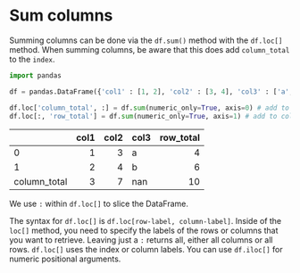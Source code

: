 # Sum columns

Summing columns can be done via the `df.sum()` method with the `df.loc[]` method. When summing columns, be aware that this does add `column_total` to the `index`.

```python
import pandas

df = pandas.DataFrame({'col1' : [1, 2], 'col2' : [3, 4], 'col3' : ['a', 'b']})

df.loc['column_total', :] = df.sum(numeric_only=True, axis=0) # add to row index, sum all the columns
df.loc[:, 'row_total'] = df.sum(numeric_only=True, axis=1) # add to column index, sum all the rows
```

|              |   col1 |   col2 | col3   |   row_total |
|:-------------|-------:|-------:|:-------|------------:|
| 0            |      1 |      3 | a      |           4 |
| 1            |      2 |      4 | b      |           6 |
| column_total |      3 |      7 | nan    |          10 |

We use `:` within `df.loc[]` to slice the DataFrame.

The syntax for `df.loc[]` is `df.loc[row-label, column-label]`. Inside of the `loc[]` method, you need to specify the labels of the rows or columns that you want to retrieve. Leaving just a `:` returns all, either all columns or all rows. `df.loc[]` uses the index or column labels. You can use `df.iloc[]` for numeric positional arguments.
